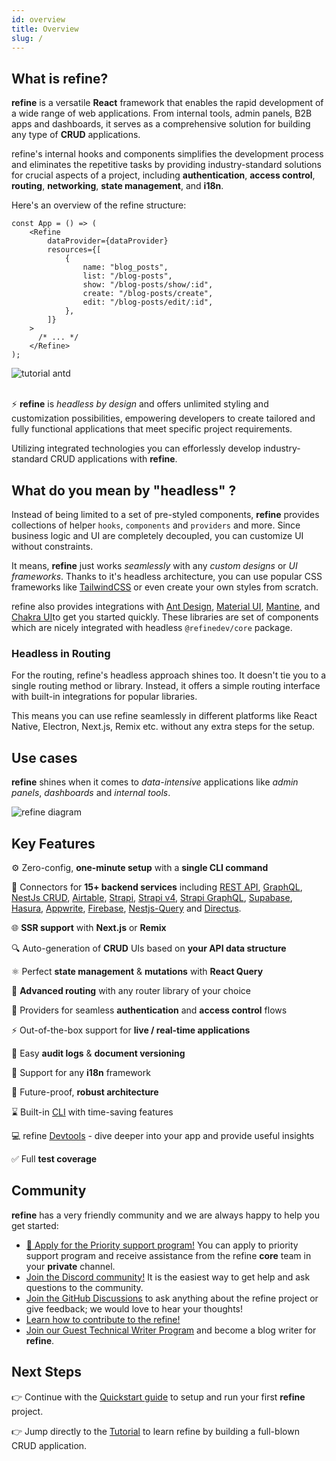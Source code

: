 ```yaml
---
id: overview
title: Overview
slug: /
---
```


## What is refine?


**refine** is a versatile **React** framework that enables the rapid development of a wide range of web applications. From internal tools, admin panels, B2B apps and dashboards, it serves as a comprehensive solution for building any type of **CRUD** applications. 

refine's internal hooks and components  simplifies the development process and eliminates the repetitive tasks by providing industry-standard solutions for crucial aspects of a project, including **authentication**, **access control**, **routing**, **networking**, **state management**, and **i18n**. 




Here's an overview of the refine structure:

```tsx title="App.tsx"
const App = () => (
    <Refine
        dataProvider={dataProvider}
        resources={[
            {
                name: "blog_posts",
                list: "/blog-posts",
                show: "/blog-posts/show/:id",
                create: "/blog-posts/create",
                edit: "/blog-posts/edit/:id",
            },
        ]}
    >
      /* ... */
    </Refine>
);
```

 <div  >
  <img   src="https://refine.ams3.cdn.digitaloceanspaces.com/website/static/tutorial/tutorial-generic-app.png" alt="tutorial antd" />
</div>

<br/>

⚡ **refine** is _headless by design_ and offers unlimited styling and customization possibilities, empowering developers to create tailored and fully functional applications that meet specific project requirements.

Utilizing integrated technologies you  can efforlessly develop industry-standard CRUD applications with **refine**.


## What do you mean by "headless" ?



Instead of being limited to a set of pre-styled components, **refine** provides collections of helper `hooks`, `components` and `providers` and more. Since business logic and UI are completely decoupled, you can customize UI without constraints.

 It means, **refine** just works _seamlessly_ with any _custom designs_ or _UI frameworks_. Thanks to it's headless architecture, you can use popular CSS frameworks like [TailwindCSS](https://tailwindcss.com/) or even create your own styles from scratch.

refine also provides integrations with [Ant Design](https://ant.design/), [Material UI](https://mui.com/material-ui/getting-started/overview/), [Mantine](https://mantine.dev/), and [Chakra UI](https://chakra-ui.com/)to get you started quickly. These libraries are set of components which are nicely integrated with headless `@refinedev/core` package.



### Headless in Routing

For the routing, refine's headless approach shines too. It doesn't tie you to a single routing method or library. Instead, it offers a simple routing interface with built-in integrations for popular libraries.

This means you can use refine seamlessly in different platforms like React Native, Electron, Next.js, Remix etc. without any extra steps for the setup.


## Use cases

**refine** shines when it comes to _data-intensive_ applications like _admin panels_, _dashboards_ and _internal tools_.  


<img src="https://refine.ams3.cdn.digitaloceanspaces.com/website/static/img/diagram.png" alt="refine diagram" />

## Key Features

⚙️ Zero-config, **one-minute setup** with a **single CLI command**

🔌 Connectors for **15+ backend services** including [REST API](https://github.com/refinedev/refine/tree/master/packages/simple-rest), [GraphQL](https://github.com/refinedev/refine/tree/master/packages/graphql), [NestJs CRUD](https://github.com/refinedev/refine/tree/master/packages/nestjsx-crud), [Airtable](https://github.com/refinedev/refine/tree/master/packages/airtable), [Strapi](https://github.com/refinedev/refine/tree/master/packages/strapi), [Strapi v4](https://github.com/refinedev/refine/tree/master/packages/strapi-v4), [Strapi GraphQL](https://github.com/refinedev/refine/tree/master/packages/strapi-graphql), [Supabase](https://github.com/refinedev/refine/tree/master/packages/supabase), [Hasura](https://github.com/refinedev/refine/tree/master/packages/hasura), [Appwrite](https://github.com/refinedev/refine/tree/master/packages/appwrite), [Firebase](https://firebase.google.com/), [Nestjs-Query](https://github.com/refinedev/refine/tree/master/packages/nestjs-query) and [Directus](https://directus.io/).

🌐 **SSR support** with **Next.js** or **Remix**

🔍 Auto-generation of **CRUD** UIs based on **your API data structure**

⚛ Perfect **state management** & **mutations** with **React Query**

🔀 **Advanced routing** with any router library of your choice

🔐 Providers for seamless **authentication** and **access control** flows

⚡ Out-of-the-box support for **live / real-time applications**

📄 Easy **audit logs** & **document versioning**

💬 Support for any **i18n** framework

💪 Future-proof, **robust architecture**

⌛️ Built-in [CLI](https://refine.dev/docs/packages/documentation/cli/) with time-saving features

💻 refine [Devtools](https://github.com/refinedev/refine/blob/master/packages/devtools/README.md) - dive deeper into your app and provide useful insights

✅ Full **test coverage**

## Community

**refine** has a very friendly community and we are always happy to help you get started:

-   [🌟 Apply for the Priority support program!](https://s.refine.dev/slack) You can apply to priority support program and receive assistance from the refine **core** team in your **private** channel.
-   [Join the Discord community!](https://discord.gg/refine) It is the easiest way to get help and ask questions to the community.
-   [Join the GitHub Discussions](https://github.com/refinedev/refine/discussions) to ask anything about the refine project or give feedback; we would love to hear your thoughts!
-   [Learn how to contribute to the refine!](/docs/contributing/)
-   [Join our Guest Technical Writer Program](https://refine.dev/blog/refine-writer-program/) and become a blog writer for **refine**.

## Next Steps

👉 Continue with the [Quickstart guide](/docs/getting-started/quickstart/) to setup and run your first **refine** project.

👉 Jump directly to the [Tutorial](/docs/tutorial/introduction/index/) to learn refine by building a full-blown CRUD application.
